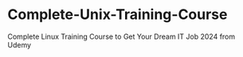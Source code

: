 # Complete-Unix-Training-Course
Complete Linux Training Course to Get Your Dream IT Job 2024 from Udemy
